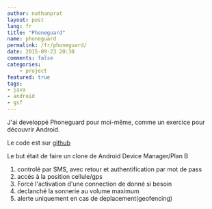 ```yaml
---
author: nathanprat
layout: post
lang: fr
title: "Phoneguard"
name: phoneguard
permalink: /fr/phoneguard/
date: 2015-09-23 20:30
comments: false
categories:
    - project
featured: true
tags:
- java
- android
- gsf
---
```


J'ai developpé Phoneguard pour moi-même, comme un exercice pour découvrir Android.

Le code est sur [github](https://github.com/nathanprat/phoneguard)

Le but était de faire un clone de Android Device Manager/Plan B

1. controlé par SMS, avec retour et authentification par mot de pass
2. accés à la position cellule/gps
3. Forcé l'activation d'une connection de donné si besoin
4. declanché la sonnerie au volume maximum
5. alerte uniquement en cas de deplacement(geofencing)
